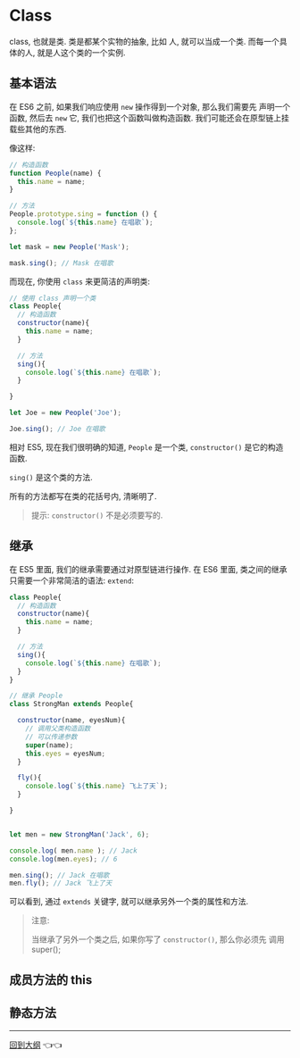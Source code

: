 # Class

class, 也就是类. 类是都某个实物的抽象, 比如 人, 就可以当成一个类. 而每一个具体的人, 就是人这个类的一个实例.

## 基本语法

在 ES6 之前, 如果我们响应使用 `new` 操作得到一个对象, 那么我们需要先 声明一个函数, 然后去 `new` 它, 我们也把这个函数叫做构造函数. 我们可能还会在原型链上挂载些其他的东西.

像这样:

```js
// 构造函数
function People(name) {
  this.name = name;
}

// 方法
People.prototype.sing = function () {
  console.log(`${this.name} 在唱歌`);
};

let mask = new People('Mask');

mask.sing(); // Mask 在唱歌

```

而现在, 你使用 `class` 来更简洁的声明类:

```js
// 使用 class 声明一个类
class People{
  // 构造函数
  constructor(name){
    this.name = name;
  }

  // 方法
  sing(){
    console.log(`${this.name} 在唱歌`);
  }

}

let Joe = new People('Joe');

Joe.sing(); // Joe 在唱歌

```

相对 ES5, 现在我们很明确的知道, `People` 是一个类, `constructor()` 是它的构造函数.

`sing()` 是这个类的方法.

所有的方法都写在类的花括号内, 清晰明了.

> 提示: `constructor()` 不是必须要写的.

## 继承

在 ES5 里面, 我们的继承需要通过对原型链进行操作. 在 ES6 里面, 类之间的继承只需要一个非常简洁的语法:  `extend`:

```js
class People{
  // 构造函数
  constructor(name){
    this.name = name;
  }

  // 方法
  sing(){
    console.log(`${this.name} 在唱歌`);
  }
}

// 继承 People
class StrongMan extends People{

  constructor(name, eyesNum){
    // 调用父类构造函数
    // 可以传递参数
    super(name);
    this.eyes = eyesNum;
  }

  fly(){
    console.log(`${this.name} 飞上了天`);
  }

}


let men = new StrongMan('Jack', 6);

console.log( men.name ); // Jack
console.log(men.eyes); // 6

men.sing(); // Jack 在唱歌
men.fly(); // Jack 飞上了天

```

可以看到, 通过 `extends` 关键字, 就可以继承另外一个类的属性和方法.

> 注意:
>
> 当继承了另外一个类之后, 如果你写了 `constructor()`, 那么你必须先 调用 super();

## 成员方法的 this

## 静态方法

---

[回到大纲](../README.md#outline) :point_left::point_left:
